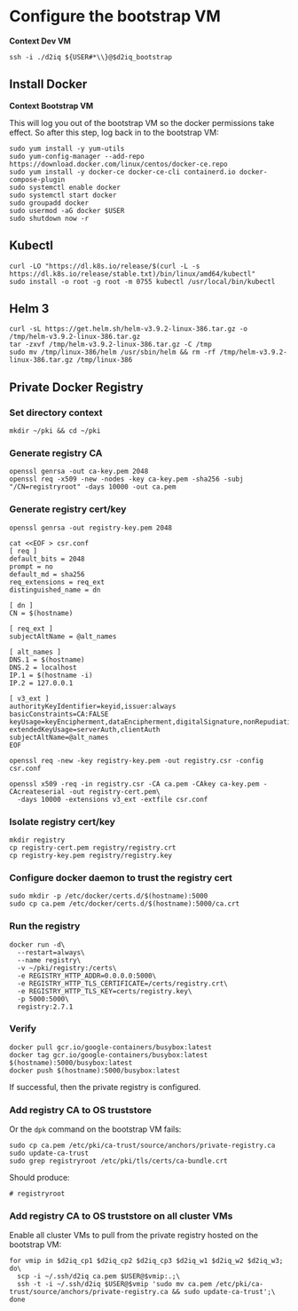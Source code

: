 # Configure the bootstrap VM

**Context Dev VM**

```
ssh -i ./d2iq ${USER#*\\}@$d2iq_bootstrap
```

## Install Docker

**Context Bootstrap VM**

This will log you out of the bootstrap VM so the docker permissions take effect. So after this step, log back in to the bootstrap VM:
```
sudo yum install -y yum-utils
sudo yum-config-manager --add-repo https://download.docker.com/linux/centos/docker-ce.repo
sudo yum install -y docker-ce docker-ce-cli containerd.io docker-compose-plugin
sudo systemctl enable docker
sudo systemctl start docker
sudo groupadd docker
sudo usermod -aG docker $USER
sudo shutdown now -r
```

## Kubectl
```
curl -LO "https://dl.k8s.io/release/$(curl -L -s https://dl.k8s.io/release/stable.txt)/bin/linux/amd64/kubectl"
sudo install -o root -g root -m 0755 kubectl /usr/local/bin/kubectl
```

## Helm 3
```
curl -sL https://get.helm.sh/helm-v3.9.2-linux-386.tar.gz -o /tmp/helm-v3.9.2-linux-386.tar.gz
tar -zxvf /tmp/helm-v3.9.2-linux-386.tar.gz -C /tmp
sudo mv /tmp/linux-386/helm /usr/sbin/helm && rm -rf /tmp/helm-v3.9.2-linux-386.tar.gz /tmp/linux-386
```

## Private Docker Registry

### Set directory context
```
mkdir ~/pki && cd ~/pki
```

### Generate registry CA
```
openssl genrsa -out ca-key.pem 2048
openssl req -x509 -new -nodes -key ca-key.pem -sha256 -subj "/CN=registryroot" -days 10000 -out ca.pem
```

### Generate registry cert/key
```
openssl genrsa -out registry-key.pem 2048

cat <<EOF > csr.conf
[ req ]
default_bits = 2048
prompt = no
default_md = sha256
req_extensions = req_ext
distinguished_name = dn

[ dn ]
CN = $(hostname)

[ req_ext ]
subjectAltName = @alt_names

[ alt_names ]
DNS.1 = $(hostname)
DNS.2 = localhost
IP.1 = $(hostname -i)
IP.2 = 127.0.0.1

[ v3_ext ]
authorityKeyIdentifier=keyid,issuer:always
basicConstraints=CA:FALSE
keyUsage=keyEncipherment,dataEncipherment,digitalSignature,nonRepudiation
extendedKeyUsage=serverAuth,clientAuth
subjectAltName=@alt_names
EOF

openssl req -new -key registry-key.pem -out registry.csr -config csr.conf

openssl x509 -req -in registry.csr -CA ca.pem -CAkey ca-key.pem -CAcreateserial -out registry-cert.pem\
  -days 10000 -extensions v3_ext -extfile csr.conf
```

### Isolate registry cert/key
```
mkdir registry
cp registry-cert.pem registry/registry.crt
cp registry-key.pem registry/registry.key
```

### Configure docker daemon to trust the registry cert
```
sudo mkdir -p /etc/docker/certs.d/$(hostname):5000
sudo cp ca.pem /etc/docker/certs.d/$(hostname):5000/ca.crt
```

### Run the registry
```
docker run -d\
  --restart=always\
  --name registry\
  -v ~/pki/registry:/certs\
  -e REGISTRY_HTTP_ADDR=0.0.0.0:5000\
  -e REGISTRY_HTTP_TLS_CERTIFICATE=/certs/registry.crt\
  -e REGISTRY_HTTP_TLS_KEY=certs/registry.key\
  -p 5000:5000\
  registry:2.7.1
```

### Verify
```
docker pull gcr.io/google-containers/busybox:latest
docker tag gcr.io/google-containers/busybox:latest $(hostname):5000/busybox:latest
docker push $(hostname):5000/busybox:latest
```

If successful, then the private registry is configured.

### Add registry CA to OS truststore

Or the `dpk` command on the bootstrap VM fails:
```
sudo cp ca.pem /etc/pki/ca-trust/source/anchors/private-registry.ca
sudo update-ca-trust
sudo grep registryroot /etc/pki/tls/certs/ca-bundle.crt
```

Should produce:
```
# registryroot
```

### Add registry CA to OS truststore on all cluster VMs

Enable all cluster VMs to pull from the private registry hosted on the bootstrap VM:
```
for vmip in $d2iq_cp1 $d2iq_cp2 $d2iq_cp3 $d2iq_w1 $d2iq_w2 $d2iq_w3; do\
  scp -i ~/.ssh/d2iq ca.pem $USER@$vmip:.;\
  ssh -t -i ~/.ssh/d2iq $USER@$vmip 'sudo mv ca.pem /etc/pki/ca-trust/source/anchors/private-registry.ca && sudo update-ca-trust';\
done
```
